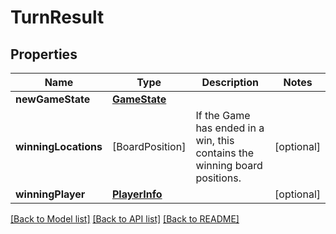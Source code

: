 # TurnResult

## Properties
Name | Type | Description | Notes
------------ | ------------- | ------------- | -------------
**newGameState** | [**GameState**](GameState.md) |  | 
**winningLocations** | [BoardPosition] | If the Game has ended in a win, this contains the winning board positions. | [optional] 
**winningPlayer** | [**PlayerInfo**](PlayerInfo.md) |  | [optional] 

[[Back to Model list]](../README.md#documentation-for-models) [[Back to API list]](../README.md#documentation-for-api-endpoints) [[Back to README]](../README.md)


